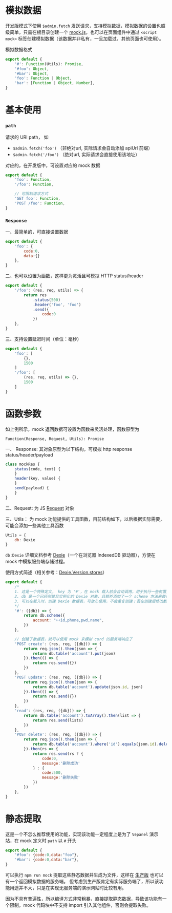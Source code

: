 # 模拟数据

开发版模式下使用 `$admin.fetch` 发送请求，支持模拟数据，模拟数据的设置也超级简单，只需在根目录创建一个 [mock.js](https://github.com/malacca/vstep/blob/master/mock.js)，也可以在页面组件中通过 `<script mock>` 标签创建模拟数据（该数据并非私有，一旦加载过，其他页面也可使用）。


模拟数据格式

```js
export default {
    '#': Function(Utils): Promise,
    '#foo': Object,
    '#bar': Object,
    'foo': Function | Object,
    'bar': [Function | Object, Number],
}
```

# 基本使用

### `path`

请求的 URI path， 如 

- `$admin.fetch('foo')` （非绝对url, 实际请求会自动添加 apiUrl 前缀）
- `$admin.fetch('/foo')` （绝对url, 实际请求会直接使用该地址）

对应的，在开发版中，可设置对应的 mock 数据

```js
export default {
    'foo': Function,
    '/foo': Function,

    // 可限制请求方式
    'GET foo': Function,
    'POST /foo': Function,
}
```

### `Response` 

一、最简单的，可直接设置数据

```js
export default {
    'foo': {
        code:0,
        data:{}
    },
}
```

二、也可以设置为函数，这样更为灵活且可模拟 HTTP status/header

```js
export default {
    '/foo': (res, req, utils) => {
        return res
            .status(500)
            .header('foo', 'foo')
            .send({
                code:0
            })
    },
}
```

三、支持设置延迟时间（单位：毫秒）

```js
export default {
    'foo': [
        {},
        1500
    ]
    '/foo': [
        (res, req, utils) => {},
        1500
    ]
}
```

# 函数参数

如上例所示，mock 返回数据可设置为函数来灵活处理，函数原型为

`Function(Response, Request, Utils): Promise`


一、 Response: 其对象原型为以下结构，可模拟 http response status/header/payload

```js
class mockRes {
    status(code, text) {
    }
    header(key, value) {
    }
    send(payload) {
    }
}
```

二、Request: 为 JS [Request](https://developer.mozilla.org/zh-CN/docs/Web/API/Request/Request) 对象

三、Utils： 为 mock 功能提供的工具函数，目前结构如下，以后根据实际需要，可能会添加一些其他工具函数

```js
Utils = {
    db: Dexie
}
```

`db:Dexie` 详细文档参考 [Dexie](https://dexie.org/)（一个在浏览器 IndexedDB 驱动器），方便在 mock 中模拟服务端存储过程。

使用方式简述（相关参考：[Dexie.Version.stores](https://dexie.org/docs/Version/Version.stores())）

```js
export default {
    /*
    1. 这是一个特殊定义， key 为 '#'，在 mock 载入前会自动调用，用于执行一些前置操作
    2. db 是一个已经创建且实例化的 Dexie 对象，且额外添加了一个 scheme 方法来替代 Dexie.Version.stores
    3. 可以在载入时，创建 Dexie 数据表，可放心使用，不会重复创建；若在创建后修改数据表结构，会删除原数据表重新创建
    */
    '#': ({db}) => {
        return db.scheme({
            account: "++id,phone,pwd,name",
        })
    },

    // 创建了数据表，就可以使用 mock 来模拟 curd 的服务端响应了
    'POST create': (res, req, ({db})) => {
        return req.json().then(json => {
            return db.table('account').put(json)
        }).then(() => {
            return res.send({})
        })
    },
    'POST update': (res, req, ({db})) => {
        return req.json().then(json => {
            return db.table('account').update(json.id, json)
        }).then(() => {
            return res.send({})
        })
    },
    'read': (res, req, ({db})) => {
        return db.table('account').toArray().then(list => {
            return res.send(lists)
        })
    },
    'POST delete': (res, req, ({db})) => {
        return req.json().then(json => {
            return db.table('account').where('id').equals(json.id).delete();
        }).then(rs => {
            return res.send(rs ? {
                code:0,
                message:'删除成功'
            } : {
                code:500,
                message:'删除失败'
            })
        })
    },
}
```

# 静态提取

这是一个不怎么推荐使用的功能，实现该功能一定程度上是为了 `Vepanel` 演示站，在 mock 定义时 `path` 以 `#` 开头

```js
export default {
    '#foo': {code:0,data:"foo"},
    '#bar': {code:0,data:"bar"},
}
```

可以执行 `npm run mock` 提取这些静态数据并生成为文件，这样在 [生产版](demo) 也可以有一个返回模拟数据的服务端。
但考虑到生产版肯定有实际服务端了，所以该功能用途并不大，只是在实现无服务端的演示网站时比较有用。

因为不具有普遍性，所以编译方式非常粗暴，直接提取静态数据，导致该功能有一个限制，mock 代码块中不支持 import 引入其他组件，否则会提取失败。